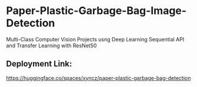 # Paper-Plastic-Garbage-Bag-Image-Detection
Multi-Class Computer Vision Projects usng Deep Learning Sequential API and Transfer Learning with ResNet50

## Deployment Link:
https://huggingface.co/spaces/xyncz/paper-plastic-garbage-bag-detection
